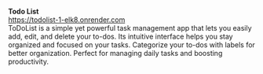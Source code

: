 <b>Todo List</b>
<br>
https://todolist-1-elk8.onrender.com
<br>
ToDoList is a simple yet powerful task management app that lets you easily add, edit, and delete your to-dos. Its intuitive interface helps you stay organized and focused on your tasks. Categorize your to-dos with labels for better organization. Perfect for managing daily tasks and boosting productivity.
